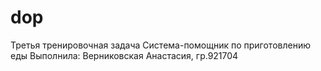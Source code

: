 # dop
Третья тренировочная задача
Система-помощник по приготовлению еды 
Выполнила: Верниковская Анастасия, гр.921704
